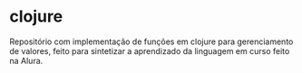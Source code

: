 # clojure

Repositório com implementação de funções em clojure para gerenciamento de valores, feito para sintetizar a aprendizado da linguagem em curso feito na Alura.
